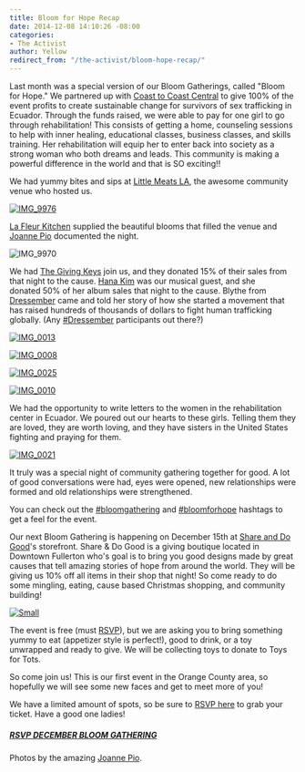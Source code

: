 ```yaml
---
title: Bloom for Hope Recap
date: 2014-12-08 14:10:26 -08:00
categories:
- The Activist
author: Yellow
redirect_from: "/the-activist/bloom-hope-recap/"
---
```


Last month was a special version of our Bloom Gatherings, called "Bloom for Hope." We partnered up with [Coast to Coast Central](http://www.coasttocoastcentral.com/) to give 100% of the event profits to create sustainable change for survivors of sex trafficking in Ecuador. Through the funds raised, we were able to pay for one girl to go through rehabilitation! This consists of getting a home, counseling sessions to help with inner healing, educational classes, business classes, and skills training. Her rehabilitation will equip her to enter back into society as a strong woman who both dreams and leads. This community is making a powerful difference in the world and that is SO exciting!!

We had yummy bites and sips at [Little Meats LA](http://littlemeatsla.com/), the awesome community venue who hosted us.

[![IMG_9976](https://yellow-blog-images.imgix.net/2014/12/IMG_9976.jpg)](https://yellow-blog-images.imgix.net/2014/12/IMG_9976.jpg)

[La Fleur Kitchen](http://lafleurkitchen.com/) supplied the beautiful blooms that filled the venue and [Joanne Pio](http://joannepio.com/) documented the night.

![IMG_9970](https://yellow-blog-images.imgix.net/2014/12/IMG_9970.jpg)

We had [The Giving Keys](http://www.thegivingkeys.com/) join us, and they donated 15% of their sales from that night to the cause. [Hana Kim](http://www.hanakim.org/hanakim/News/News.html) was our musical guest, and she donated 50% of her album sales that night to the cause. Blythe from [Dressember](http://www.dressemberfoundation.org/) came and told her story of how she started a movement that has raised hundreds of thousands of dollars to fight human trafficking globally. (Any [#Dressember](http://websta.me/tag/dressember) participants out there?)

[![IMG_0013](https://yellow-blog-images.imgix.net/2014/12/IMG_0013.jpg)](https://yellow-blog-images.imgix.net/2014/12/IMG_0013.jpg)

[![IMG_0008](https://yellow-blog-images.imgix.net/2014/12/IMG_0008.jpg)](https://yellow-blog-images.imgix.net/2014/12/IMG_0008.jpg)

[![IMG_0025](https://yellow-blog-images.imgix.net/2014/12/IMG_0025.jpg)](https://yellow-blog-images.imgix.net/2014/12/IMG_0025.jpg)

[![IMG_0010](https://yellow-blog-images.imgix.net/2014/12/IMG_0010.jpg)](https://yellow-blog-images.imgix.net/2014/12/IMG_0010.jpg)

We had the opportunity to write letters to the women in the rehabilitation center in Ecuador. We poured out our hearts to these girls. Telling them they are loved, they are worth loving, and they have sisters in the United States fighting and praying for them.

[![IMG_0021](https://yellow-blog-images.imgix.net/2014/12/IMG_0021.jpg)](https://yellow-blog-images.imgix.net/2014/12/IMG_0021.jpg)

It truly was a special night of community gathering together for good. A lot of good conversations were had, eyes were opened, new relationships were formed and old relationships were strengthened.

You can check out the [#bloomgathering](http://iconosquare.com/tag/bloomgathering) and [#bloomforhope](http://iconosquare.com/tag/bloomforhope) hashtags to get a feel for the event.

Our next Bloom Gathering is happening on December 15th at [Share and Do Good](http://www.shareanddogood.com/)'s storefront. Share & Do Good is a giving boutique located in Downtown Fullerton who's goal is to bring you good designs made by great causes that tell amazing stories of hope from around the world. They will be giving us 10% off all items in their shop that night! So come ready to do some mingling, eating, cause based Christmas shopping, and community building!

[![Small](https://yellow-blog-images.imgix.net/2014/12/Small1.jpg)](https://ti.to/yellowconference/bloom-gathering-christmas-party)

The event is free (must [RSVP](https://ti.to/yellowconference/bloom-gathering-christmas-party)), but we are asking you to bring something yummy to eat (appetizer style is perfect!), good to drink, or a toy unwrapped and ready to give. We will be collecting toys to donate to Toys for Tots.

So come join us! This is our first event in the Orange County area, so hopefully we will see some new faces and get to meet more of you!

We have a limited amount of spots, so be sure to [RSVP here](https://ti.to/yellowconference/bloom-gathering-christmas-party) to grab your ticket. Have a good one ladies!

##### [RSVP DECEMBER BLOOM GATHERING](https://ti.to/yellowconference/bloom-gathering-christmas-party)

Photos by the amazing [Joanne Pio](http://joannepio.com/).
